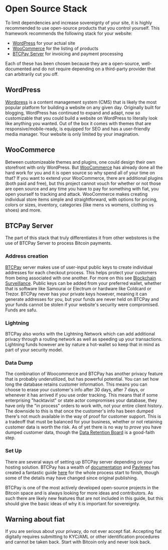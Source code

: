 # Open Source Stack

To limit dependencies and increase sovereignty of your site, it is highly recommended to use open-source products that you control yourself. This framework recommends the following stack for your website:

- [WordPress](#wordpress) for your actual site
- [WooCommerce](#woocommerce) for the listing of products
- [BTCPay Server](#btcpay-server) for invoicing and payment processing

Each of these has been chosen because they are a open-source, well-documented and do not require depending on a third-party provider that can arbitrarily cut you off.

## WordPress

[Wordpress](https://wordpress.org) is a content management system (CMS) that is likely the most popular platform for building a website on any given day. Originally built for blogging, WordPress has continued to expand and adapt, now so customizable that you could build a website on WordPress to literally look like anything you wanted. Out of the box it comes with themes that are responsive/mobile-ready, is equipped for SEO and has a user-friendly media manager. Your website is only limited by your imagination. 

## WooCommerce

Between customizeable themes and plugins, one could design their own storefront with only WordPress. But [WooCommerce](https://wordpress.org/plugins/woocommerce/) has already done all the hard work for you and it is open source so why spend all of your time on that? If you want to extend your WooCommerce, there are additional plugins (both paid and free), but this project cannot vouch for whether or not those are open source and any time you have to pay for something with fiat, you open yourself to tracking and attack. WooCommerce makes creating individual store items simple and straightforward, with options for pricing, colors or sizes, inventory, categories (like mens vs womens, clothing vs shoes) and more.

## BTCPay Server

The part of this stack that truly differentiates it from other webstores is the use of BTCPay Server to process Bitcoin payments.

### Address creation
[BTCPay](https://btcpayserver.org) server makes use of user-input public keys to create individual addresses for each checkout process. This helps protect your customers from being associated with one another. For more on this see [Blockchain Surveillance](blockchain-surveillance.md). Public keys can be added from your preferred wallet, whether that is software like Samourai or Electrum or hardware like Coldcard or Trezor. BTCPay never has your private keys however, meaning it can generate addresses for you, but your funds are never held on BTCPay and your funds cannot be stolen if your website's security were compromised. Funds are safu. 

### Lightning
BTCPay also works with the Lightning Network which can add additional privacy through a routing network as well as speeding up your transactions. Lightning funds however are by nature a hot-wallet so keep that in mind as part of your security model.

### Data Dump
The combination of Woocommerce and BTCPay has another privacy feature that is probably underutilized, but has powerful potential. You can set how long the database retains customer information. This means you can choose to erase your customer's info after 30 days, after 7 days, or whenever it has arrived if you use order tracking. This means that if some enterprising "hacktavist" or state actor compromises your database, they have only the "in process" orders to work with, not your entire client history. The downside to this is that once the customer's info has been dumped there's not much available in the way of proof for customer support. This is a tradeoff that must be balanced for your business, whether or not retaining customer data is worth the risk. As of yet there is no way to *prove* you have dumped customer data, though the [Data Retention Board](data-retention-board.md) is a good-faith step.

### Set Up
There are several ways of setting up BTCPay server depending on your hosting solution. BTCPay has a wealth of [documentation](https://docs.btcpayserver.org/) and [Pavlenex](https://twitter.com/pavlenex) has created a fantastic guide [here](https://bitcoinshirt.co/how-to-create-store-accept-bitcoin/) for the whole process start to finish, though some of the details may have changed since original publishing.

BTCPay is one of the most actively developed open-source projects in the Bitcoin space and is always looking for more ideas and contributors. As such there are likely new features that are not included in this guide, but this should give the basic ideas of why it is important for sovereignty.


## Warning about fiat

If you are serious about your privacy, do not ever accept fiat. Accepting fiat digitally requires submitting to KYC/AML or other identification procedures and cannot be taken back. Start with Bitcoin only and never look back. 